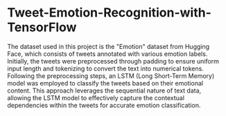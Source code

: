 # Tweet-Emotion-Recognition-with-TensorFlow

The dataset used in this project is the "Emotion" dataset from Hugging Face, which consists of tweets annotated with various emotion labels. Initially, the tweets were preprocessed through padding to ensure uniform input length and tokenizing to convert the text into numerical tokens. Following the preprocessing steps, an LSTM (Long Short-Term Memory) model was employed to classify the tweets based on their emotional content. This approach leverages the sequential nature of text data, allowing the LSTM model to effectively capture the contextual dependencies within the tweets for accurate emotion classification.
